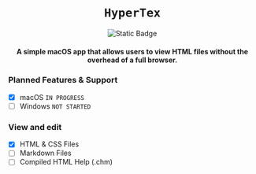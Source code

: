 <div align="center">


# `HyperTex`
![Static Badge](https://img.shields.io/badge/v1.0.0--b.1-BETA-orange)
#### A simple macOS app that allows users to view HTML files without the overhead of a full browser.
</div>

### Planned Features & Support

- [x] macOS  `IN PROGRESS`
- [ ] Windows  `NOT STARTED`

### View and edit
- [x] HTML & CSS Files
- [ ] Markdown Files
- [ ] Compiled HTML Help (.chm)
